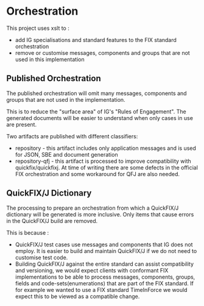 # Orchestration

This project uses xslt to :
* add IG specialisations and standard features to the FIX standard orchestration
* remove or customise messages, components and groups that are not used in this implementation

## Published Orchestration

The published orchestration will omit many messages, components and groups that are not used in the implementation.

This is to reduce the "surface area" of IG's "Rules of Engagement". The generated documents will be easier to understand when only cases in use are present.

Two artifacts are published with different classifiers:
* repository - this artifact includes only application messages and is used for JSON, SBE and document generation
* repository-qfj - this artifact is processed to improve compatibility with quickfix/quickfixj. At time of writing there are some defects in the official FIX orchestration and some workaround for QFJ are also needed.

## QuickFIX/J Dictionary

The processing to prepare an orchestration from which a QuickFIX/J dictionary will be generated is more inclusive. Only items that cause errors in the QuickFIX/J build are removed.

This is because :
* QuickFIX/J test cases use messages and components that IG does not employ. It is easier to build and maintain QuickFIX/J if we do not need to customise test code.
* Building QuickFIX/J against the entire standard can assist compatibility and versioning, we would expect clients with conformant FIX implementations to be able to process messages, components, groups, fields and code-sets(enumerations) that are part of the FIX standard. If for example we wanted to use a FIX standard TimeInForce we would expect this to be viewed as a compatible change.
